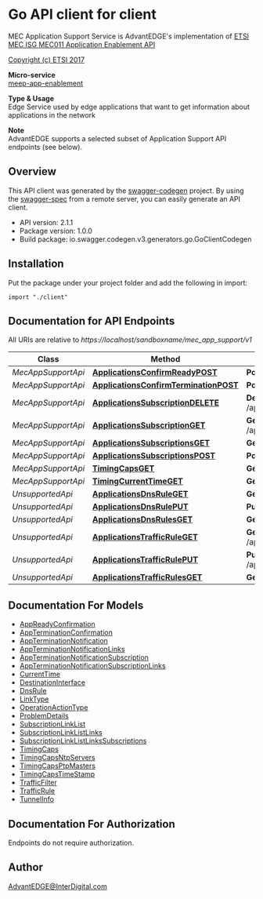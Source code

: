 # Go API client for client

MEC Application Support Service is AdvantEDGE's implementation of [ETSI MEC ISG MEC011 Application Enablement API](https://www.etsi.org/deliver/etsi_gs/MEC/001_099/011/02.01.01_60/gs_MEC011v020101p.pdf) <p>[Copyright (c) ETSI 2017](https://forge.etsi.org/etsi-forge-copyright-notice.txt) <p>**Micro-service**<br>[meep-app-enablement](https://github.com/InterDigitalInc/AdvantEDGE/tree/master/go-apps/meep-app-enablement/server/app-support) <p>**Type & Usage**<br>Edge Service used by edge applications that want to get information about applications in the network <p>**Note**<br>AdvantEDGE supports a selected subset of Application Support API endpoints (see below).

## Overview
This API client was generated by the [swagger-codegen](https://github.com/swagger-api/swagger-codegen) project.  By using the [swagger-spec](https://github.com/swagger-api/swagger-spec) from a remote server, you can easily generate an API client.

- API version: 2.1.1
- Package version: 1.0.0
- Build package: io.swagger.codegen.v3.generators.go.GoClientCodegen

## Installation
Put the package under your project folder and add the following in import:
```golang
import "./client"
```

## Documentation for API Endpoints

All URIs are relative to *https://localhost/sandboxname/mec_app_support/v1*

Class | Method | HTTP request | Description
------------ | ------------- | ------------- | -------------
*MecAppSupportApi* | [**ApplicationsConfirmReadyPOST**](docs/MecAppSupportApi.md#applicationsconfirmreadypost) | **Post** /applications/{appInstanceId}/confirm_ready | 
*MecAppSupportApi* | [**ApplicationsConfirmTerminationPOST**](docs/MecAppSupportApi.md#applicationsconfirmterminationpost) | **Post** /applications/{appInstanceId}/confirm_termination | 
*MecAppSupportApi* | [**ApplicationsSubscriptionDELETE**](docs/MecAppSupportApi.md#applicationssubscriptiondelete) | **Delete** /applications/{appInstanceId}/subscriptions/{subscriptionId} | 
*MecAppSupportApi* | [**ApplicationsSubscriptionGET**](docs/MecAppSupportApi.md#applicationssubscriptionget) | **Get** /applications/{appInstanceId}/subscriptions/{subscriptionId} | 
*MecAppSupportApi* | [**ApplicationsSubscriptionsGET**](docs/MecAppSupportApi.md#applicationssubscriptionsget) | **Get** /applications/{appInstanceId}/subscriptions | 
*MecAppSupportApi* | [**ApplicationsSubscriptionsPOST**](docs/MecAppSupportApi.md#applicationssubscriptionspost) | **Post** /applications/{appInstanceId}/subscriptions | 
*MecAppSupportApi* | [**TimingCapsGET**](docs/MecAppSupportApi.md#timingcapsget) | **Get** /timing/timing_caps | 
*MecAppSupportApi* | [**TimingCurrentTimeGET**](docs/MecAppSupportApi.md#timingcurrenttimeget) | **Get** /timing/current_time | 
*UnsupportedApi* | [**ApplicationsDnsRuleGET**](docs/UnsupportedApi.md#applicationsdnsruleget) | **Get** /applications/{appInstanceId}/dns_rules/{dnsRuleId} | 
*UnsupportedApi* | [**ApplicationsDnsRulePUT**](docs/UnsupportedApi.md#applicationsdnsruleput) | **Put** /applications/{appInstanceId}/dns_rules/{dnsRuleId} | 
*UnsupportedApi* | [**ApplicationsDnsRulesGET**](docs/UnsupportedApi.md#applicationsdnsrulesget) | **Get** /applications/{appInstanceId}/dns_rules | 
*UnsupportedApi* | [**ApplicationsTrafficRuleGET**](docs/UnsupportedApi.md#applicationstrafficruleget) | **Get** /applications/{appInstanceId}/traffic_rules/{trafficRuleId} | 
*UnsupportedApi* | [**ApplicationsTrafficRulePUT**](docs/UnsupportedApi.md#applicationstrafficruleput) | **Put** /applications/{appInstanceId}/traffic_rules/{trafficRuleId} | 
*UnsupportedApi* | [**ApplicationsTrafficRulesGET**](docs/UnsupportedApi.md#applicationstrafficrulesget) | **Get** /applications/{appInstanceId}/traffic_rules | 


## Documentation For Models

 - [AppReadyConfirmation](docs/AppReadyConfirmation.md)
 - [AppTerminationConfirmation](docs/AppTerminationConfirmation.md)
 - [AppTerminationNotification](docs/AppTerminationNotification.md)
 - [AppTerminationNotificationLinks](docs/AppTerminationNotificationLinks.md)
 - [AppTerminationNotificationSubscription](docs/AppTerminationNotificationSubscription.md)
 - [AppTerminationNotificationSubscriptionLinks](docs/AppTerminationNotificationSubscriptionLinks.md)
 - [CurrentTime](docs/CurrentTime.md)
 - [DestinationInterface](docs/DestinationInterface.md)
 - [DnsRule](docs/DnsRule.md)
 - [LinkType](docs/LinkType.md)
 - [OperationActionType](docs/OperationActionType.md)
 - [ProblemDetails](docs/ProblemDetails.md)
 - [SubscriptionLinkList](docs/SubscriptionLinkList.md)
 - [SubscriptionLinkListLinks](docs/SubscriptionLinkListLinks.md)
 - [SubscriptionLinkListLinksSubscriptions](docs/SubscriptionLinkListLinksSubscriptions.md)
 - [TimingCaps](docs/TimingCaps.md)
 - [TimingCapsNtpServers](docs/TimingCapsNtpServers.md)
 - [TimingCapsPtpMasters](docs/TimingCapsPtpMasters.md)
 - [TimingCapsTimeStamp](docs/TimingCapsTimeStamp.md)
 - [TrafficFilter](docs/TrafficFilter.md)
 - [TrafficRule](docs/TrafficRule.md)
 - [TunnelInfo](docs/TunnelInfo.md)


## Documentation For Authorization
 Endpoints do not require authorization.


## Author

AdvantEDGE@InterDigital.com

